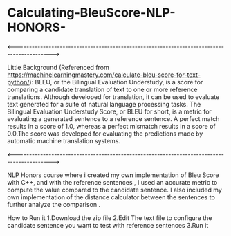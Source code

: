 # Calculating-BleuScore-NLP-HONORS-

<------------------------------------------------------------------------------------------->

Little Background (Referenced from https://machinelearningmastery.com/calculate-bleu-score-for-text-python/):
BLEU, or the Bilingual Evaluation Understudy, is a score for comparing a candidate translation of text to one or more reference translations.
Although developed for translation, it can be used to evaluate text generated for a suite of natural language processing tasks.
The Bilingual Evaluation Understudy Score, or BLEU for short, is a metric for evaluating a generated sentence to a reference sentence.
A perfect match results in a score of 1.0, whereas a perfect mismatch results in a score of 0.0.The score was developed for evaluating 
the predictions made by automatic machine translation systems.

<------------------------------------------------------------------------------------------->

  NLP Honors course where i created my own implementation of Bleu Score with C++, and with the reference sentences , I used an accurate metric 
to  compute the value compared to the candidate sentence. I also included my own implementation of the distance calculator between the 
sentences to further analyze the comparison .

How to Run it
1.Download the zip file
2.Edit The text file to configure the candidate sentence you want to test with reference sentences
3.Run it

